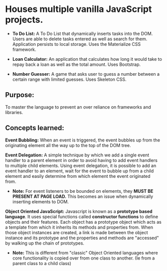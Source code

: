 # **Houses multiple vanilla JavaScript projects.**

- **To Do List:** A To Do List that dynamically inserts tasks into the DOM. Users are able to delete tasks entered as well as search for          them. Application persists to local storage. Uses the Materialize CSS framework.

- **Loan Calculator:** An application that calculates how long it would take to repay back a loan as well as the total amount. Uses Bootstrap.

- **Number Guesser:** A game that asks user to guess a number between a certain range with limited guesses. Uses Skeleton CSS.  

## Purpose:

To master the language to prevent an over reliance on frameworks and libraries.

## Concepts learned:

**Event Bubbling:** When an event is  triggered, the event bubbles up from the originating element all the way up to the top of the DOM tree.

**Event Delegation:** A simple technique by which we add a single event handler to a parent element in order to avoid having to add event handlers to multiple child elements.  Using event delegation, it is possible to add an event handler to an element, wait for the event to bubble up from a child element and easily determine from which element the event originated from.

- **Note:** For event listeners to be bounded on elements, they **MUST BE PRESENT AT PAGE LOAD.** This becomes an issue when dynamically inserting elements to DOM.

**Object Oriented JavaScript:** Javascript is known as a **prototype based language**. It uses special functions called **constructor functions** to define objects and their features. Each object has a prototype object which acts as a template from which it inherits its methods and properties from. When those object instances are created, a link is made between the object instance and its prototype and the properties and methods are "accessed" by walking up the chain of prototypes.

- **Note:** This is different from "classic" Object Oriented languages where core functionality is copied over from one class to another.  (Ie from a parent class to a child class)
